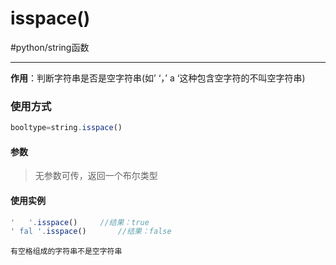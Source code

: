 # isspace()
#python/string函数 

---
**作用**：判断字符串是否是空字符串(如’ ‘，’ a ‘这种包含空字符的不叫空字符串)

### 使用方式
```js
booltype=string.isspace()
```
#### 参数
>无参数可传，返回一个布尔类型

#### 使用实例
```js
'   '.isspace()		//结果：true
' fal '.isspace()		//结果：false
```

```ad-warning
有空格组成的字符串不是空字符串
```